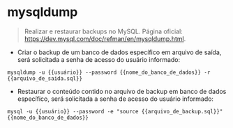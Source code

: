 # mysqldump

> Realizar e restaurar backups no MySQL.
> Página oficial: <https://dev.mysql.com/doc/refman/en/mysqldump.html>.

- Criar o backup de um banco de dados específico em arquivo de saída, será solicitada a senha de acesso do usuário informado:

`mysqldump -u {{usuário}} --password {{nome_do_banco_de_dados}} -r {{arquivo_de_saida.sql}}`

- Restaurar o conteúdo contido no arquivo de backup em banco de dados específico, será solicitada a senha de acesso do usuário informado:

`mysql -u {{usuário}} --password -e "source {{arquivo_de_backup.sql}}" {{nome_do_banco_de_dados}}`
